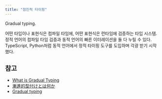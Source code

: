 ```yaml
---
title: "점진적 타이핑"
---
```



Gradual typing.

어떤 타입이나 표현식은 컴파일 타임에, 어떤 표현식은 런타임에 검증하는 타입 시스템.
정적 언어의 컴파일 타임 검증과 동적 언어의 빠른 이터레이션을 둘 다 누릴 수 있다.
TypeScript, Python처럼 동적 언어에서 정적 타이핑 도구를 도입하며 각광 받기 시작했다.

## 참고

- [What is Gradual Typing](https://wphomes.soic.indiana.edu/jsiek/what-is-gradual-typing/)
- [漸進的型付けとは何か](https://qiita.com/t2y/items/0a604384e18db0944398)
- [Gradual typing](https://en.m.wikipedia.org/wiki/Gradual_typing)